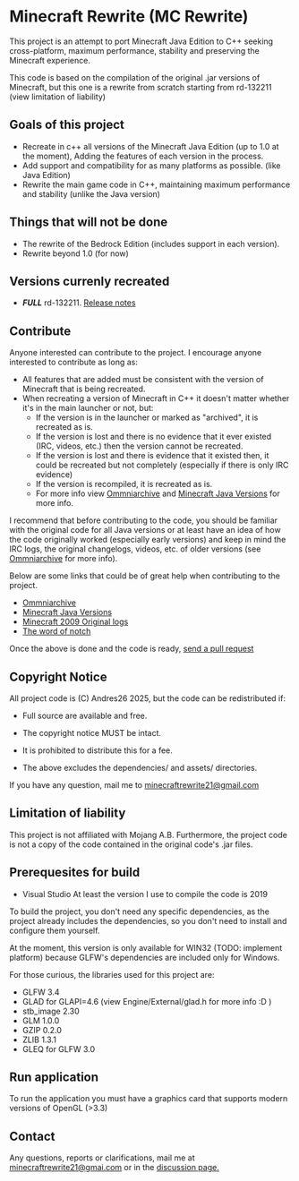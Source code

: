 # Minecraft Rewrite (MC Rewrite)

This project is an attempt to port Minecraft Java Edition to C++ seeking 
cross-platform, maximum performance, stability and preserving the Minecraft 
experience. 

This code is based on the compilation of the original .jar versions of 
Minecraft, but this one is a rewrite from scratch starting from 
rd-132211 (view limitation of liability)

## Goals of this project

- Recreate in c++ all versions of the Minecraft Java Edition (up to 1.0 at the moment), 
  Adding the features of each version in the process.  
- Add support and compatibility for as many platforms as possible. (like Java Edition)
- Rewrite the main game code in C++, maintaining maximum performance and 
  stability (unlike the Java version)
  
## Things that will not be done

- The rewrite of the Bedrock Edition (includes support in each version).
- Rewrite beyond 1.0 (for now)

## Versions currenly recreated
- ***FULL*** rd-132211. [Release notes](./Documentation/changes/rd-132211-1/relnotes.md) 

## Contribute

Anyone interested can contribute to the project. I encourage anyone interested to contribute 
as long as:

- All features that are added must be consistent with the version of Minecraft that is being 
  recreated.
- When recreating a version of Minecraft in C++ it doesn't matter whether it's in the main 
  launcher or not, but:
	- If the version is in the launcher or marked as "archived", it is recreated as is.
	- If the version is lost and there is no evidence that it ever existed (IRC, videos, etc.) 
	  then the version cannot be recreated.
	- If the version is lost and there is evidence that it existed then, it could be 
	  recreated but not completely (especially if there is only IRC evidence)
	- If the version is recompiled, it is recreated as is.
	- For more info view [Ommniarchive](https://omniarchive.shoutwiki.com/wiki/Main_Page) and [Minecraft Java Versions](https://minecraft.fandom.com/wiki/Java_Edition_version_history) for more info.

I recommend that before contributing to the code, you  should be familiar with the original code for 
all Java versions or at least have an idea of how the code originally worked (especially early versions) and 
keep in mind the IRC logs, the original changelogs, videos, etc. of older versions (see [Ommniarchive](https://omniarchive.shoutwiki.com/wiki/Main_Page) for more info).

Below are some links that could be of great help when contributing to the project.

- [Ommniarchive](https://omniarchive.shoutwiki.com/wiki/Main_Page)
- [Minecraft Java Versions](https://minecraft.fandom.com/wiki/Java_Edition_version_history)
- [Minecraft 2009 Original logs](https://web.archive.org/web/20140601000000*/https://echelog.com/logs/browse/lwjgl/1242165600)
- [The word of notch](https://blog.omniarchive.uk/archive/)

Once the above is done and the code is ready, [send a pull request](https://github.com/Andres2626/Minecraft-Rewrite/pulls)

## Copyright Notice

All project code is (C) Andres26 2025, but the code can be redistributed if:

- Full source are available and free.

- The copyright notice MUST be intact.

- It is prohibited to distribute this for a fee.

- The above excludes the dependencies/ and assets/ directories.

If you have any question, mail me to minecraftrewrite21@gmail.com

## Limitation of liability

This project is not affiliated with Mojang A.B. Furthermore, the project code is not a 
copy of the code contained in the original code's .jar files.

## Prerequesites for build

- Visual Studio At least the version I use to compile the code is 2019

To build the project, you don't need any specific dependencies, as the project 
already includes the dependencies, so you don't need to install and configure 
them yourself.

At the moment, this version is only available for WIN32 (TODO: implement platform) because 
GLFW's dependencies are included only for Windows.

For those curious, the libraries used for this project are:

- GLFW 3.4
- GLAD for GLAPI=4.6 (view Engine/External/glad.h for more info :D )
- stb_image 2.30
- GLM 1.0.0
- GZIP 0.2.0
- ZLIB 1.3.1
- GLEQ for GLFW 3.0

## Run application

To run the application you must have a graphics card that supports modern versions of OpenGL (>3.3)

## Contact 

Any questions, reports or clarifications, mail me at minecraftrewrite21@gmai.com or in the [discussion page.](https://github.com/Andres2626/Minecraft-Rewrite/discussions)
